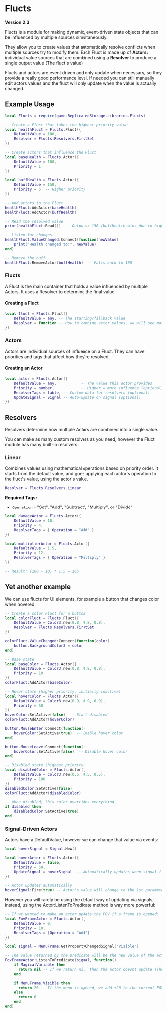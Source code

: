 # Flucts

**Version 2.3**

Flucts is a module for making dynamic, event-driven state objects that can be influenced by multiple sources simultaneously.

They allow you to create values that automatically resolve conflicts when multiple sources try to modify them. Each Fluct is made up of **Actors:** individual value sources that are combined using a **Resolver** to produce a single output value (The fluct's value)

Flucts and actors are event driven and only update when necessary, so they provide a really good performance level. If needed you can still manually edit actors values and the fluct will only update when the value is actually changed.

## Example Usage

```lua
local Flucts = require(game.ReplicatedStorage.Libraries.Flucts)

-- Create a Fluct that takes the highest priority value
local healthFluct = Flucts.Fluct({
    DefaultValue = 100,
    Resolver = Flucts.Resolvers.FirstSet
})

-- Create actors that influence the Fluct
local baseHealth = Flucts.Actor({
    DefaultValue = 100,
    Priority = 1
})

local buffHealth = Flucts.Actor({
    DefaultValue = 150,
    Priority = 5  -- Higher priority
})

-- Add actors to the Fluct
healthFluct:AddActor(baseHealth)
healthFluct:AddActor(buffHealth)

-- Read the resolved value
print(healthFluct:Read())  -- Outputs: 150 (buffHealth wins due to higher priority)

-- Listen for changes
healthFluct.ValueChanged:Connect(function(newValue)
    print("Health changed to:", newValue)
end)

-- Remove the buff
healthFluct:RemoveActor(buffHealth)  -- Falls back to 100
```

### Flucts

A Fluct is the main container that holds a value influenced by multiple Actors. It uses a Resolver to determine the final value.

#### Creating a Fluct

```lua
local fluct = Flucts.Fluct({
    DefaultValue = any, -- The starting/fallback value
    Resolver = function -- How to combine actor values, we will see more on resolvers later
})
```

### Actors

Actors are individual sources of influence on a Fluct. They can have priorities and tags that affect how they're resolved.

#### Creating an Actor

```lua
local actor = Flucts.Actor({
    DefaultValue = any,           -- The value this actor provides
    Priority = number,            -- Higher = more influence (optional)
    ResolverTags = table, -- Custom data for resolvers (optional)
    UpdateSignal = Signal -- Auto-update on signal (optional)
})
```

## Resolvers

Resolvers determine how multiple Actors are combined into a single value.

You can make as many custom resolvers as you need, however the Fluct module has many built-in resolvers:

### Linear

Combines values using mathematical operations based on priority order. It starts from the default value, and goes applying each actor's operation to the fluct's value, using the actor's value.

```lua
Resolver = Flucts.Resolvers.Linear
```

**Required Tags:**
- `Operation` - "Set", "Add", "Subtract", "Multiply", or "Divide"

```lua
local damageActor = Flucts.Actor({
    DefaultValue = 10,
    Priority = 4,
    ResolverTags = { Operation = "Add" }
})

local multiplierActor = Flucts.Actor({
    DefaultValue = 1.5,
    Priority = 12,
    ResolverTags = { Operation = "Multiply" }
})

-- Result: (100 + 10) * 1.5 = 165
```

## Yet another example

We can use flucts for UI elements, for example a button that changes color when hovered:

```lua
-- Create a color Fluct for a button
local colorFluct = Flucts.Fluct({
    DefaultValue = Color3.new(0.8, 0.8, 0.8),
    Resolver = Flucts.Resolvers.FirstSet
})

colorFluct.ValueChanged:Connect(function(color)
    button.BackgroundColor3 = color
end)

-- Base state
local baseColor = Flucts.Actor({
    DefaultValue = Color3.new(0.8, 0.8, 0.8),
    Priority = 10
})
colorFluct:AddActor(baseColor)

-- Hover state (higher priority, initially inactive)
local hoverColor = Flucts.Actor({
    DefaultValue = Color3.new(0.9, 0.9, 0.9),
    Priority = 50
})
hoverColor:SetActive(false)  -- Start disabled
colorFluct:AddActor(hoverColor)

button.MouseEnter:Connect(function()
    hoverColor:SetActive(true)  -- Enable hover color
end)

button.MouseLeave:Connect(function()
    hoverColor:SetActive(false)  -- Disable hover color
end)

-- Disabled state (highest priority)
local disabledColor = Flucts.Actor({
    DefaultValue = Color3.new(0.5, 0.5, 0.5),
    Priority = 100
})
disabledColor:SetActive(false)
colorFluct:AddActor(disabledColor)

-- When disabled, this color overrides everything
if disabled then
    disabledColor:SetActive(true)
end
```

### Signal-Driven Actors

Actors have a DefaultValue, however we can change that value via events:

```lua
local hoverSignal = Signal.New()

local hoverActor = Flucts.Actor({
    DefaultValue = false,
    Priority = 50,
    UpdateSignal = hoverSignal  -- Automatically updates when signal fires
})

-- Actor updates automatically
hoverSignal:Fire(true) -- Actor's value will change to the 1st parameter the signal is fired with
```

However you will rarely be using the default way of updating via signals, instead, using the Actor:ListenToPredicate method is way more powerful:

```lua
-- If we wanted to make an actor update the FOV if a frame is opened:
local FovFrameActor = Flucts.Actor({
    DefaultValue = 0,
    Priority = 10,
    ResolverTags = {Operation = "Add"}
})

local signal = MenuFrame:GetPropertyChangedSignal("Visible")

-- The value returned by the predicate will be the new value of the actor
FovFrameActor:ListenToPredicate(signal, function()
    if MagicalVariable then
      return nil -- If we return nil, then the actor doesnt update (The signal is ignored)
    end

    if MenuFrame.Visible then
      return 20 -- If the menu is opened, we add +20 to the current FOV
    else
      return 0
    end
end)
```
